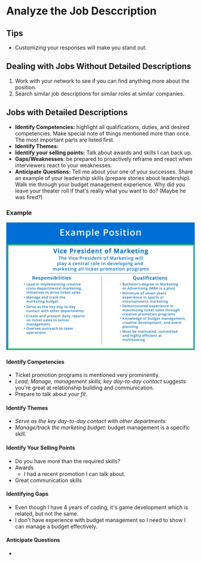 # Analyze the Job Desccription

## Tips

* Customizing your responses will make you stand out.

## Dealing with Jobs Without Detailed Descriptions

1. Work with your network to see if you can find anything more about the position.
2. Search similar job descriptions for similar roles at similar companies.

## Jobs with Detailed Descriptions

* **Identify Competencies:** highlight all qualifications, duties, and desired competencies. Make special note of things mentioned more than once. The most important parts are listed first.
* **Identify Themes:**
* **Identify your selling points:** Talk about awards and skills I can back up.
* **Gaps/Weaknesses**: be prepared to proactively reframe and react when interviewers react to your weaknesses.
* **Anticipate Questions:** Tell me about your one of your successes. Share an example of your leadership skills (prepare stories about leadership). Walk me through your budget management experience. Why did you leave your theater roll if that's really what you want to do? (Maybe he was fired?)

### Example

![](../../../../.gitbook/assets/cleanshot-2021-10-04-at-10.04.25.png)

#### Identify Competencies

* Ticket promotion programs is mentioned very prominently.
* _Lead, Manage, management skills, key day-to-day contact_ suggests you're great at relationship building and communication.
* Prepare to talk about _your fit_.

#### Identify Themes

* _Serve as the key day-to-day contact with other departments:_
* _Manage/track the marketing budget:_ budget management is a specific skill.

#### Identify Your Selling Points

* Do you have more than the required skills?
* Awards
  * I had a recent promotion I can talk about.
* Great communication skills

#### Identifying Gaps

* Even though I have 4 years of coding, it's game development which is related, but not the same.
* I don't have experience with budget management so I need to show I can manage a budget effectively.

#### Anticipate Questions

*
